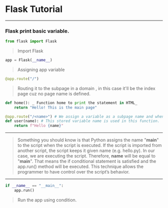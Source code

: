 # Flask Tutorial

---

### Flask print basic variable.

```python
from flask import Flask 
```
> Import Flask
```python
app = Flask(__name__) 
```
> Assigning app variable
```python
@app.route("/") 
```
> Routing it to the subpage in a domain , in this case it'll be the index page cuz no page name is defined.
```python
def home(): _ Function home to print the statement in HTML_
    return "Hello! This is the main page" 

@app.route("/<name>") # We assign a variable as a subpage name and when we execute it , the variable is stored in ram.
def user(name): # This stored variable name is used in this function.
    return f"Hello {name}"
```
---

>  Something you should know is that Python assigns the name "__main__" to the script when the script is executed.
>  If the script is imported from another script, the script keeps it given name (e.g. hello.py).
>  In our case, we are executing the script. Therefore, __name__ will be equal to "__main__".
>  That means the if conditional statement is satisfied and the app.run() method will be executed. 
>  This technique allows the programmer to have control over the script’s behavior.
    
---
```python
if __name__ == "__main__": 
    app.run()  
```
 > Run the app using condition.
